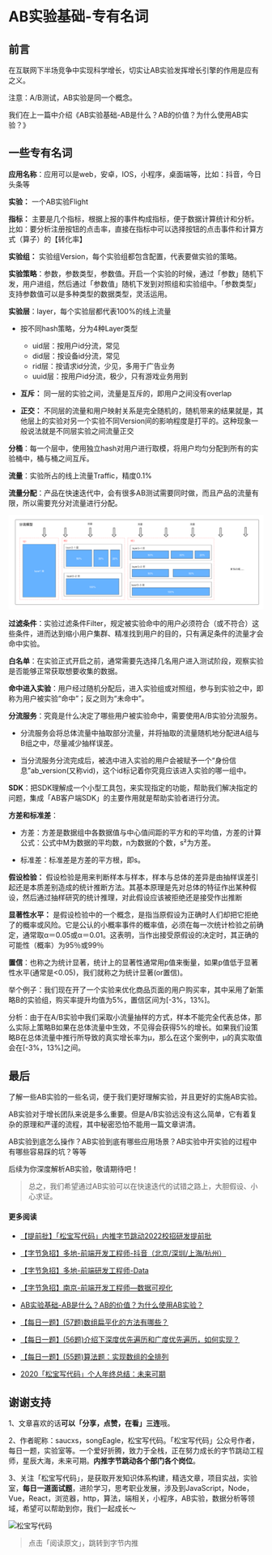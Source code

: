 # AB实验基础-专有名词

## 前言

在互联网下半场竞争中实现科学增长，切实让AB实验发挥增长引擎的作用是应有之义。

注意：A/B测试，AB实验是同一个概念。

我们在上一篇中介绍《AB实验基础-AB是什么？AB的价值？为什么使用AB实验？》

## 一些专有名词

**应用名称**：应用可以是web，安卓，IOS，小程序，桌面端等，比如：抖音，今日头条等

**实验：** 一个AB实验Flight

**指标：** 主要是几个指标，根据上报的事件构成指标，便于数据计算统计和分析。比如：要分析注册按钮的点击率，直接在指标中可以选择按钮的点击事件和计算方式（算子）的【转化率】

**实验组：** 实验组Version，每个实验组都包含配置，代表要做实验的策略。

**实验策略**：参数，参数类型，参数值。开启一个实验的时候，通过「参数」随机下发，用户进组，然后通过「参数值」随机下发到对照组和实验组中。「参数类型」支持参数值可以是多种类型的数据类型，灵活运用。

**实验层**：layer，每个实验层都代表100%的线上流量

-   按不同hash策略，分为4种Layer类型

    -   uid层：按用户id分流，常见
    -   did层：按设备id分流，常见
    -   rid层：按请求id分流，少见，多用于广告业务
    -   uuid层：按用户id分流，极少，只有游戏业务用到

-   **互斥：** 同一层的实验之间，流量是互斥的，即用户之间没有overlap

-   **正交：** 不同层的流量和用户映射关系是完全随机的，随机带来的结果就是，其他层上的实验对另一个实验不同Version间的影响程度是打平的。这种现象一般说法就是不同层实验之间流量正交

**分桶**：每一个层中，使用独立hash对用户进行取模，将用户均匀分配到所有的实验桶中，桶与桶之间互斥。

**流量**：实验所占的线上流量Traffic，精度0.1%

**流量分配**：产品在快速迭代中，会有很多AB测试需要同时做，而且产品的流量有限，所以需要充分对流量进行分配。

![流量分配](./img/layer-flow.png)

**过滤条件**：实验过滤条件Filter，规定被实验命中的用户必须符合（或不符合）这些条件，进而达到缩小用户集群、精准找到用户的目的，只有满足条件的流量才会命中实验。

**白名单**：在实验正式开启之前，通常需要先选择几名用户进入测试阶段，观察实验是否能够正常获取想要收集的数据。

**命中进入实验**：用户经过随机分配后，进入实验组或对照组，参与到实验之中，即称为用户被实验“命中”；反之则为“未命中”。

**分流服务**：究竟是什么决定了哪些用户被实验命中，需要使用A/B实验分流服务。

-   分流服务会将总体流量中抽取部分流量，并将抽取的流量随机地分配进A组与B组之中，尽量减少抽样误差。

<!---->

-   当分流服务分流完成后，被选中进入实验的用户会被赋予一个“身份信息”ab_version(又称vid)，这个id标记着你究竟应该进入实验的哪一组中。

**SDK**：把SDK理解成一个小型工具包，来实现指定的功能，帮助我们解决指定的问题，集成「AB客户端SDK」的主要作用就是帮助实验者进行分流。

**方差和标准差**：

-   方差：方差是数据组中各数据值与中心值间距的平方和的平均值，方差的计算公式：公式中M为数据的平均数，n为数据的个数，s²为方差。

<!---->

-   标准差：标准差是方差的平方根，即s。

**假设检验：** 假设检验是用来判断样本与样本，样本与总体的差异是由抽样误差引起还是本质差别造成的统计推断方法。其基本原理是先对总体的特征作出某种假设，然后通过抽样研究的统计推理，对此假设应该被拒绝还是接受作出推断

**显著性水平：** 是假设检验中的一个概念，是指当原假设为正确时人们却把它拒绝了的概率或风险。它是公认的小概率事件的概率值，必须在每一次统计检验之前确定，通常取α＝0.05或α＝0.01。这表明，当作出接受原假设的决定时，其正确的可能性（概率）为95％或99％

**置信**：也称之为统计显著，统计上的显著性通常用p值来衡量，如果p值低于显著性水平(通常是<0.05)，我们就称之为统计显著(or置信)。

举个例子：我们现在开了一个实验来优化商品页面的用户购买率，其中采用了新策略B的实验组，购买率提升均值为5%，置信区间为[-3%，13%]。

分析：由于在A/B实验中我们采取小流量抽样的方式，样本不能完全代表总体，那么实际上策略B如果在总体流量中生效，不见得会获得5%的增长。如果我们设策略B在总体流量中推行所导致的真实增长率为μ，那么在这个案例中，μ的真实取值会在[-3%，13%]之间。


## 最后

了解一些AB实验的一些名词，便于我们更好理解实验，并且更好的实施AB实验。

AB实验对于增长团队来说是多么重要。但是A/B实验远没有这么简单，它有着复杂的原理和严谨的流程，其中秘密恐怕不能用一篇文章讲清。

AB实验到底怎么操作？AB实验到底有哪些应用场景？AB实验中开实验的过程中有哪些容易踩的坑？等等

后续为你深度解析AB实验，敬请期待吧！


> 总之，我们希望通过AB实验可以在快速迭代的试错之路上，大胆假设、小心求证。


#### 更多阅读
+ [【提前批】「松宝写代码」内推字节跳动2022校招研发提前批](https://mp.weixin.qq.com/s/lKsgF_PlemOdW6TJrVF84w)

+ [【字节急招】多地-前端开发工程师-抖音（北京/深圳/上海/杭州）](https://mp.weixin.qq.com/s/KpWtFVQsUgind9jugevFtg)

+ [【字节急招】多地-前端研发工程师-Data](https://mp.weixin.qq.com/s/1yhT4aon2qXXlcXSK-rbuA)

+ [【字节急招】南京-前端开发工程师—数据可视化](https://mp.weixin.qq.com/s/DY1b53FvcIM5CzbAFpj_Fw)

+ [AB实验基础-AB是什么？AB的价值？为什么使用AB实验？](https://mp.weixin.qq.com/s/UcwpNqRQ3we10S9z5cO53g)

+ [【每日一题】(57题)数组扁平化的方法有哪些？](https://mp.weixin.qq.com/s/sXIJ6bQj97bZTaYHQgJTIw)

+ [【每日一题】(56题)介绍下深度优先遍历和广度优先遍历，如何实现？](https://mp.weixin.qq.com/s/KkqdB4mWlMgZMcHVhZVZXQ)

+ [【每日一题】(55题)算法题：实现数组的全排列](https://mp.weixin.qq.com/s/0KKYgUXJpnJ2yIQ9DY8eJA)

+ [2020「松宝写代码」个人年终总结：未来可期](https://mp.weixin.qq.com/s/_ay6KfcC5DMoZu9XqS2NHA)


## 谢谢支持

1、文章喜欢的话**可以「分享，点赞，在看」三连**哦。

2、作者昵称：saucxs，songEagle，松宝写代码。「松宝写代码」公众号作者，每日一题，实验室等。一个爱好折腾，致力于全栈，正在努力成长的字节跳动工程师，星辰大海，未来可期。**内推字节跳动各个部门各个岗位**。

3、关注「松宝写代码」，是获取开发知识体系构建，精选文章，项目实战，实验室，**每日一道面试题**，进阶学习，思考职业发展，涉及到JavaScript，Node，Vue，React，浏览器，http，算法，端相关，小程序，AB实验，数据分析等领域，希望可以帮助到你，我们一起成长～


![松宝写代码](https://raw.githubusercontent.com/saucxs/full_stack_knowledge_list/master/image/songbao.png?raw=true)

> 点击「阅读原文」，跳转到字节内推